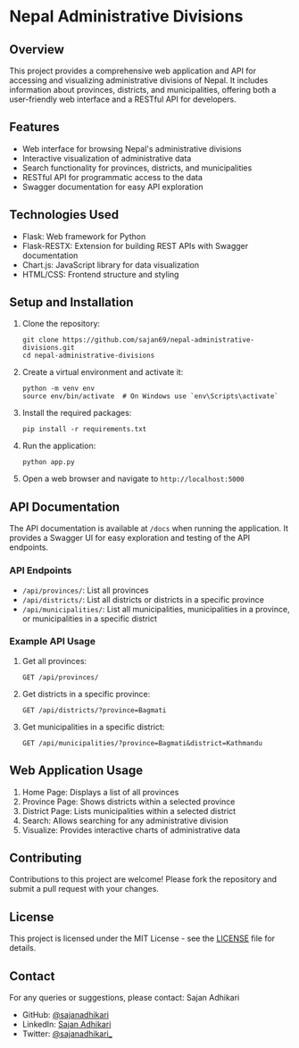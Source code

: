 # Nepal Administrative Divisions

## Overview

This project provides a comprehensive web application and API for accessing and visualizing administrative divisions of Nepal. It includes information about provinces, districts, and municipalities, offering both a user-friendly web interface and a RESTful API for developers.

## Features

- Web interface for browsing Nepal's administrative divisions
- Interactive visualization of administrative data
- Search functionality for provinces, districts, and municipalities
- RESTful API for programmatic access to the data
- Swagger documentation for easy API exploration

## Technologies Used

- Flask: Web framework for Python
- Flask-RESTX: Extension for building REST APIs with Swagger documentation
- Chart.js: JavaScript library for data visualization
- HTML/CSS: Frontend structure and styling

## Setup and Installation

1. Clone the repository:
   ```
   git clone https://github.com/sajan69/nepal-administrative-divisions.git
   cd nepal-administrative-divisions
   ```

2. Create a virtual environment and activate it:
   ```
   python -m venv env
   source env/bin/activate  # On Windows use `env\Scripts\activate`
   ```

3. Install the required packages:
   ```
   pip install -r requirements.txt
   ```

4. Run the application:
   ```
   python app.py
   ```

5. Open a web browser and navigate to `http://localhost:5000`

## API Documentation

The API documentation is available at `/docs` when running the application. It provides a Swagger UI for easy exploration and testing of the API endpoints.

### API Endpoints

- `/api/provinces/`: List all provinces
- `/api/districts/`: List all districts or districts in a specific province
- `/api/municipalities/`: List all municipalities, municipalities in a province, or municipalities in a specific district

### Example API Usage

1. Get all provinces:
   ```
   GET /api/provinces/
   ```

2. Get districts in a specific province:
   ```
   GET /api/districts/?province=Bagmati
   ```

3. Get municipalities in a specific district:
   ```
   GET /api/municipalities/?province=Bagmati&district=Kathmandu
   ```

## Web Application Usage

1. Home Page: Displays a list of all provinces
2. Province Page: Shows districts within a selected province
3. District Page: Lists municipalities within a selected district
4. Search: Allows searching for any administrative division
5. Visualize: Provides interactive charts of administrative data

## Contributing

Contributions to this project are welcome! Please fork the repository and submit a pull request with your changes.

## License

This project is licensed under the MIT License - see the [LICENSE](LICENSE) file for details.



## Contact

For any queries or suggestions, please contact:
Sajan Adhikari
- GitHub: [@sajanadhikari](https://github.com/sajanadhikari)
- LinkedIn: [Sajan Adhikari](https://www.linkedin.com/in/sajanadhikari)
- Twitter: [@sajanadhikari_](https://twitter.com/sajanadhikari_)
